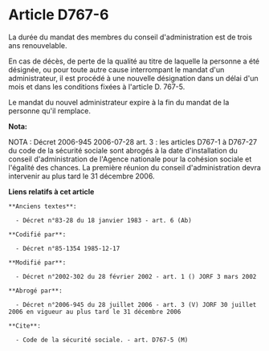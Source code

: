 # Article D767-6

La durée du mandat des membres du conseil d'administration est de trois ans renouvelable.

En cas de décès, de perte de la qualité au titre de laquelle la personne a été désignée, ou pour toute autre cause
interrompant le mandat d'un administrateur, il est procédé à une nouvelle désignation dans un délai d'un mois et dans les
conditions fixées à l'article D. 767-5.

Le mandat du nouvel administrateur expire à la fin du mandat de la personne qu'il remplace.

**Nota:**

NOTA : Décret 2006-945 2006-07-28 art. 3 : les articles D767-1 à D767-27 du code de la sécurité sociale sont abrogés à la
date d'installation du conseil d'administration de l'Agence nationale pour la cohésion sociale et l'égalité des chances. La
première réunion du conseil d'administration devra intervenir au plus tard le 31 décembre 2006.

**Liens relatifs à cet article**

	**Anciens textes**:

	  - Décret n°83-28 du 18 janvier 1983 - art. 6 (Ab)

	**Codifié par**:

	  - Décret n°85-1354 1985-12-17

	**Modifié par**:

	  - Décret n°2002-302 du 28 février 2002 - art. 1 () JORF 3 mars 2002

	**Abrogé par**:

	  - Décret n°2006-945 du 28 juillet 2006 - art. 3 (V) JORF 30 juillet 2006 en vigueur au plus tard le 31 décembre 2006

	**Cite**:

	  - Code de la sécurité sociale. - art. D767-5 (M)
